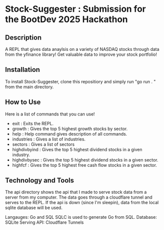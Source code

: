 # Stock-Suggester : Submission for the BootDev 2025 Hackathon

## Description
A REPL that gives data anaylsis on a variety of NASDAQ stocks through data from the yfinance library! Get valuable data to improve your stock portfolio!

## Installation
To install Stock-Suggester, clone this repositiory and simply run "go run . " from the main directory. 

## How to Use
Here is a list of commands that you can use!
-  exit : Exits the REPL.
-  growth : Gives the top 5 highest growth stocks by sector.
-  help : Help command gives description of all commands.
-  industries : Gives a list of industries.
-  sectors : Gives a list of sectors
-  highdivbyind : Gives the top 5 highest dividend stocks in a given industry.
-  highdivbysec : Gives the top 5 highest dividend stocks in a given sector.
-  highfcf : Gives the top 5 highest free cash flow stocks in a given sector.

## Technology and Tools
The api directory shows the api that I made to serve stock data from a server from my computer. The data goes through a cloudflare tunnel and serves to the REPL. If the api is down (since I'm sleepin), data from the local sqlite database will be used. 

Langauges: Go and SQL
SQLC is used to generate Go from SQL.
Database: SQLite
Serving API: Cloudflare Tunnels

